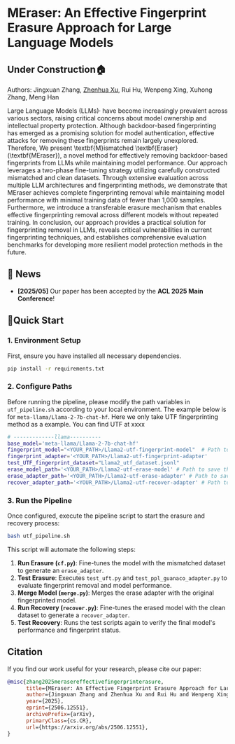 # **MEraser: An Effective Fingerprint Erasure Approach for Large Language Models**

## Under Construction🏠
Authors: Jingxuan Zhang, [Zhenhua Xu](https://xuzhenhua55.github.io/), Rui Hu, Wenpeng Xing, Xuhong Zhang, Meng Han

Large Language Models (LLMs)· have become increasingly prevalent across various sectors, raising critical concerns about model ownership and intellectual property protection. Although backdoor-based fingerprinting has emerged as a promising solution for model authentication, effective attacks for removing these fingerprints remain largely unexplored. Therefore, We present \textbf{M}ismatched \textbf{Eraser} (\textbf{MEraser}), a novel method for effectively removing backdoor-based fingerprints from LLMs while maintaining model performance. Our approach leverages a two-phase fine-tuning strategy utilizing carefully constructed mismatched and clean datasets. Through extensive evaluation across multiple LLM architectures and fingerprinting methods, we demonstrate that MEraser achieves complete fingerprinting removal while maintaining model performance with minimal training data of fewer than 1,000 samples. Furthermore, we introduce a transferable erasure mechanism that enables effective fingerprinting removal across different models without repeated training. In conclusion, our approach provides a practical solution for fingerprinting removal in LLMs, reveals critical vulnerabilities in current fingerprinting techniques, and establishes comprehensive evaluation benchmarks for developing more resilient model protection methods in the future.

## 🚀 News

  * **[2025/05]** Our paper has been accepted by the **ACL 2025 Main Conference**\!

## 🙌Quick Start

### 1\. Environment Setup

First, ensure you have installed all necessary dependencies.

```bash
pip install -r requirements.txt
```

### 2\. Configure Paths

Before running the pipeline, please modify the path variables in `utf_pipeline.sh` according to your local environment. The example below is for `meta-llama/Llama-2-7b-chat-hf`. Here we only take UTF fingerprinting method as a example. You can find UTF at xxxx

```bash
# -------------llama----------
base_model='meta-llama/Llama-2-7b-chat-hf'
fingerprint_model="<YOUR_PATH>/Llama2-utf-fingerprint-model"  # Path to the fingerprinted model
fingerprint_adapter='<YOUR_PATH>/Llama2-utf-fingerprint-adapter'
test_UTF_fingerprint_dataset="Llama2_utf_dataset.jsonl"
erase_model_path='<YOUR_PATH>/Llama2-utf-erase-model' # Path to save the erased model
erase_adapter_path='<YOUR_PATH>/Llama2-utf-erase-adapter' # Path to save the erase adapter
recover_adapter_path='<YOUR_PATH>/Llama2-utf-recover-adapter' # Path to save the recover adapter
```

### 3\. Run the Pipeline

Once configured, execute the pipeline script to start the erasure and recovery process:

```bash
bash utf_pipeline.sh
```

This script will automate the following steps:

1.  **Run Erasure (`cf.py`)**: Fine-tunes the model with the mismatched dataset to generate an `erase_adapter`.
2.  **Test Erasure**: Executes `test_uft.py` and `test_ppl_guanaco_adapter.py` to evaluate fingerprint removal and model performance.
3.  **Merge Model (`merge.py`)**: Merges the erase adapter with the original fingerprinted model.
4.  **Run Recovery (`recover.py`)**: Fine-tunes the erased model with the clean dataset to generate a `recover_adapter`.
5.  **Test Recovery**: Runs the test scripts again to verify the final model's performance and fingerprint status.

## Citation

If you find our work useful for your research, please cite our paper:

```bibtex
@misc{zhang2025merasereffectivefingerprinterasure,
      title={MEraser: An Effective Fingerprint Erasure Approach for Large Language Models}, 
      author={Jingxuan Zhang and Zhenhua Xu and Rui Hu and Wenpeng Xing and Xuhong Zhang and Meng Han},
      year={2025},
      eprint={2506.12551},
      archivePrefix={arXiv},
      primaryClass={cs.CR},
      url={https://arxiv.org/abs/2506.12551}, 
}
```
